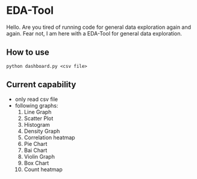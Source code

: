 # EDA-Tool
Hello. Are you tired of running code for general data exploration again and again. Fear not, I am here with a EDA-Tool for general data exploration.

## How to use
```
python dashboard.py <csv file>
```

## Current capability
* only read csv file
* following graphs:
  1. Line Graph
  2. Scatter Plot
  3. Histogram
  4. Density Graph
  5. Correlation heatmap
  6. Pie Chart
  7. Bai Chart
  8. Violin Graph
  9. Box Chart
  10. Count heatmap

